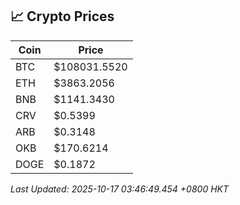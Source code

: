 ## 📈 Crypto Prices

| Coin | Price |
| ---- | ----- |
| BTC | $108031.5520 |
| ETH | $3863.2056 |
| BNB | $1141.3430 |
| CRV | $0.5399 |
| ARB | $0.3148 |
| OKB | $170.6214 |
| DOGE | $0.1872 |

_Last Updated: 2025-10-17 03:46:49.454 +0800 HKT_